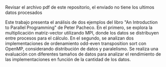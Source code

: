 Revisar el archivo pdf de este repositorio, el enviado no tiene los ultimos datos procesados

Este trabajo presenta el análisis de dos ejemplos del libro "An Introduction to Parallel Programming" de Peter Pacheco. En el primero, se explora la multiplicación matriz-vector utilizando MPI, donde los datos se distribuyen entre procesos para el cálculo. En el segundo, se analizan dos implementaciones de ordenamiento odd-even transposition sort con OpenMP, considerando distribución de datos y paralelismo. Se realiza una evaluación con diferentes tamaños de datos para analizar el rendimiento de las implementaciones en función de la cantidad de los datos.
